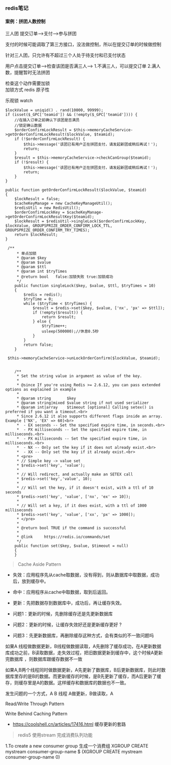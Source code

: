 ### redis笔记
#### 案例：拼团人数控制

三人团
提交订单-->支付-->参与拼团

支付的时候可能调取了第三方接口，没法做控制，所以在提交订单的时候做控制

针对三人团，只允许有不超过三个人处于待支付和已支付状态

用户点击提交订单-->检查该团是否满三人-->
1.不满三人，可以提交订单
2.满人数，提醒暂时无法拼团

检查这个动作需要加锁  
加锁方式  redis 原子性

乐观锁 watch 
```
$lockValue = uniqid() . rand(10000, 99999);
if (isset($_GPC['teamid']) && (!empty($_GPC['teamid']))) {
    //在插入订单之前确认下该团是否满员
    //锁定确认数据
    $orderConfirmLockResult = $this->memoryCacheService->getOrderConfirmLockResult($lockValue, $teamid);
    if (!$orderConfirmLockResult) {
        $this->message('该团已有用户正在拼团支付，请发起新团或稍后再试！');
        return;
    }
    $result = $this->memoryCacheService->checkCanGroup($teamid);
    if (!$result) {
        $this->message('该团已有用户正在拼团支付，请发起新团或稍后再试！');
        return;
    }
}
```

```
public function getOrderConfirmLockResult($lockValue, $teamid)
{
    $lockResult = false;
    $cacheKeyManage = new CacheKeyManageUtil();
    $redisUtil = new RedisUtil();
    $orderConfirmLockKey = $cacheKeyManage->getOrderConfirmLockResultKey($teamid);
    $lockResult = $redisUtil->singleLock($orderConfirmLockKey, $lockValue, GROUPSPRIZE_ORDER_CONFIRM_LOCK_TTL, GROUPSPRIZE_ORDER_CONFIRM_TRY_TIMES);
    return $lockResult;
}
```

```
 /**
     * 单点加锁
     * @param $key
     * @param $value
     * @param $ttl
     * @param int $tryTimes
     * @return bool   false:加锁失败 true:加锁成功
     */
    public function singleLock($key, $value, $ttl, $tryTimes = 10)
    {
        $redis = redis();
        $tryTime = 0;
        while ($tryTime < $tryTimes) {
            $result = $redis->set($key, $value, ['nx', 'px' => $ttl]);
            if (!empty($result)) {
                return $result;
            } else {
                $tryTime++;
                usleep(500000);//休息0.5秒
            }
        }
        return false;
    }
```
```
 $this->memoryCacheService->unLockOrderConfirm($lockValue, $teamid);
```

```

    /**
     * Set the string value in argument as value of the key.
     *
     * @since If you're using Redis >= 2.6.12, you can pass extended options as explained in example
     *
     * @param string       $key
     * @param string|mixed $value string if not used serializer
     * @param int|array    $timeout [optional] Calling setex() is preferred if you want a timeout.<br>
     * Since 2.6.12 it also supports different flags inside an array. Example ['NX', 'EX' => 60]<br>
     *  - EX seconds -- Set the specified expire time, in seconds.<br>
     *  - PX milliseconds -- Set the specified expire time, in milliseconds.<br>
     *  - PX milliseconds -- Set the specified expire time, in milliseconds.<br>
     *  - NX -- Only set the key if it does not already exist.<br>
     *  - XX -- Only set the key if it already exist.<br>
     * <pre>
     * // Simple key -> value set
     * $redis->set('key', 'value');
     *
     * // Will redirect, and actually make an SETEX call
     * $redis->set('key','value', 10);
     *
     * // Will set the key, if it doesn't exist, with a ttl of 10 seconds
     * $redis->set('key', 'value', ['nx', 'ex' => 10]);
     *
     * // Will set a key, if it does exist, with a ttl of 1000 milliseconds
     * $redis->set('key', 'value', ['xx', 'px' => 1000]);
     * </pre>
     *
     * @return bool TRUE if the command is successful
     *
     * @link     https://redis.io/commands/set
     */
    public function set($key, $value, $timeout = null)
    {
    }
```


> Cache Aside Pattern
+ 失效：应用程序先从cache取数据，没有得到，则从数据库中取数据，成功后，放到缓存中。
+ 命中：应用程序从cache中取数据，取到后返回。
+ 更新：先把数据存到数据库中，成功后，再让缓存失效。


+ 问题1：更新的时候，先删除缓存还是先更新数据库



+ 问题2：更新的时候，让缓存失效好还是更新缓存更好 ? 
  
+ 问题3：先更新数据库，再删除缓存这种方式，会有类似的不一致问题吗


如果A 线程做数据更新，B线程做数据读取，A先删除了缓存成功，在A更新数据库成功之前，B读取数据，走失效过程，把旧数据更新到缓存中，这个时候A更新完数据库 ，则数据库跟缓存数据不一致

如果A,B两个线程同时做数据更新，A先更新了数据库，B后更新数据库，则此时数据库里存的是B的数据。而更新缓存的时候，是B先更新了缓存，而A后更新了缓存，则缓存里是A的数据。这样缓存和数据库的数据也不一致。

发生问题的一个方式，A B 线程 A做更新，B做读取，A







Read/Write Through Pattern


Write Behind Caching Pattern

+ https://coolshell.cn/articles/17416.html 缓存更新的套路


>redis5 使用stream 完成消费队列功能

1.To create a new consumer group 生成一个消费组
XGROUP CREATE mystream consumer-group-name $ (XGROUP CREATE mystream consumer-group-name 0)